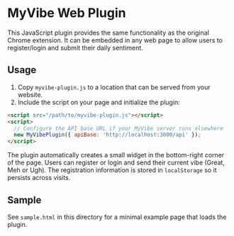 # MyVibe Web Plugin

This JavaScript plugin provides the same functionality as the original Chrome extension. It can be embedded in any web page to allow users to register/login and submit their daily sentiment.

## Usage

1. Copy `myvibe-plugin.js` to a location that can be served from your website.
2. Include the script on your page and initialize the plugin:

```html
<script src="/path/to/myvibe-plugin.js"></script>
<script>
  // Configure the API base URL if your MyVibe server runs elsewhere
  new MyVibePlugin({ apiBase: 'http://localhost:3000/api' });
</script>
```

The plugin automatically creates a small widget in the bottom-right corner of the page. Users can register or login and send their current vibe (Great, Meh or Ugh). The registration information is stored in `localStorage` so it persists across visits.

## Sample

See `sample.html` in this directory for a minimal example page that loads the plugin.
